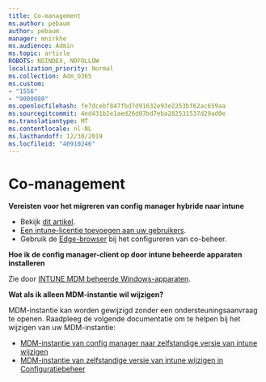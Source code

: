 ```yaml
---
title: Co-management
ms.author: pebaum
author: pebaum
manager: mnirkhe
ms.audience: Admin
ms.topic: article
ROBOTS: NOINDEX, NOFOLLOW
localization_priority: Normal
ms.collection: Adm_O365
ms.custom:
- "1556"
- "9000080"
ms.openlocfilehash: fe7dcebf847fbd7d91632e93e2253bf62ac659aa
ms.sourcegitcommit: 4ed431b2e1aed26d07bd7eba282531537d29ad0e
ms.translationtype: MT
ms.contentlocale: nl-NL
ms.lasthandoff: 12/30/2019
ms.locfileid: "40910246"
---
```

# <a name="co-management"></a>Co-management

**Vereisten voor het migreren van config manager hybride naar intune**

- Bekijk [dit artikel](https://docs.microsoft.com/sccm/mdm/deploy-use/migrate-hybridmdm-to-intunesa).
- [Een intune-licentie toevoegen aan uw gebruikers](https://docs.microsoft.com/intune/licenses-assign).
- Gebruik de [Edge-browser](https://www.microsoft.com/windows/microsoft-edge) bij het configureren van co-beheer.

**Hoe ik de config manager-client op door intune beheerde apparaten installeren**

Zie door [INTUNE MDM beheerde Windows-apparaten](https://docs.microsoft.com/sccm/core/clients/deploy/deploy-clients-to-windows-computers#bkmk_mdm).

**Wat als ik alleen MDM-instantie wil wijzigen?**

MDM-instantie kan worden gewijzigd zonder een ondersteuningsaanvraag te openen. Raadpleeg de volgende documentatie om te helpen bij het wijzigen van uw MDM-instantie:
- [MDM-instantie van config manager naar zelfstandige versie van intune wijzigen](https://docs.microsoft.com/sccm/mdm/deploy-use/migrate-change-mdm-authority)
- [MDM-instantie van zelfstandige versie van intune wijzigen in Configuratiebeheer](https://docs.microsoft.com/intune-classic/deploy-use/prerequisites-for-enrollment#what-to-do-if-you-choose-the-wrong-mdm-authority-setting)